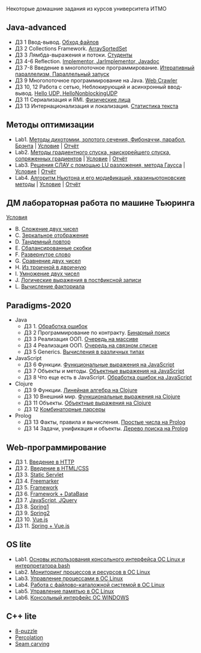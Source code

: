 Некоторые домашние задания из курсов университета ИТМО

Java-advanced
----

 * ДЗ 1 Ввод-вывод. [Обход файлов](https://github.com/AntonDubrovin/ITMO-University/tree/master/java-advanced/dz1(walk))
 * ДЗ 2 Collections Framework. [ArraySortedSet](https://github.com/AntonDubrovin/ITMO-University/tree/master/java-advanced/dz2(arrayset))
 * ДЗ 3 Лямбда-выражения и потоки. [Студенты](https://github.com/AntonDubrovin/ITMO-University/tree/master/java-advanced/dz3(student))
 * ДЗ 4-6 Reflection. [Implementor, JarImplementor, Javadoc](https://github.com/AntonDubrovin/ITMO-University/tree/master/java-advanced/dz4-6(Implementor%2C%20jar%2C%20javadoc))
 * ДЗ 7-8 Введение в многопоточное программирование. [Итеративный параллелизм, Параллельный запуск](https://github.com/AntonDubrovin/ITMO-University/tree/master/java-advanced/dz78(parallelism))
 * ДЗ 9 Многопоточное программирование на Java. [Web Crawler](https://github.com/AntonDubrovin/ITMO-University/tree/master/java-advanced/dz9(webCrawler))
 * ДЗ 10, 12 Работа с сетью, Неблокирующий и асинхронный ввод-вывод. [Hello UDP, HelloNonblockingUDP](https://github.com/AntonDubrovin/ITMO-University/tree/master/java-advanced/dz10%2C12(UDP%20client%2C%20server))
 * ДЗ 11 Сериализация и RMI. [Физические лица](https://github.com/AntonDubrovin/ITMO-University/tree/master/java-advanced/dz11(serialization%2C%20rmi))
 * ДЗ 13 Интернационализация и локализация. [Статистика текста](https://github.com/AntonDubrovin/ITMO-University/tree/master/java-advanced/dz13(textStatistics))

Методы оптимизации
----

 * Lab1. [Методы дихотомии, золотого сечения, Фибоначчи, парабол, Брэнта](https://github.com/AntonDubrovin/OptimizationMethods/tree/master/src/info/metopt/approx/oneDimensional) | [Условие](https://github.com/AntonDubrovin/ITMO-University/blob/master/OptimizationMethods/%D0%A3%D1%81%D0%BB%D0%BE%D0%B2%D0%B8%D0%B51%D0%BB%D0%B0%D0%B1%D0%B0.pdf) | [Отчёт](https://github.com/AntonDubrovin/ITMO-University/blob/master/OptimizationMethods/%D0%9E%D1%82%D1%87%D1%91%D1%821%D0%BB%D0%B0%D0%B1%D0%B0.pdf)
 * Lab2. [Методы градиентного спуска, наискорейшего спуска, сопряженных градиентов](https://github.com/AntonDubrovin/OptimizationMethods/tree/master/src/info/metopt/approx/gradient) | [Условие](https://github.com/AntonDubrovin/ITMO-University/blob/master/OptimizationMethods/%D0%A3%D1%81%D0%BB%D0%BE%D0%B2%D0%B8%D0%B52%D0%BB%D0%B0%D0%B1%D0%B0.pdf) | [Отчёт](https://github.com/AntonDubrovin/ITMO-University/blob/master/OptimizationMethods/%D0%9E%D1%82%D1%87%D1%91%D1%822%D0%BB%D0%B0%D0%B1%D0%B0.pdf)
 * Lab3. [Решения СЛАУ с помощью LU разложения, метода Гаусса](https://github.com/AntonDubrovin/Gauss) | [Условие](https://github.com/AntonDubrovin/ITMO-University/blob/master/OptimizationMethods/%D0%A3%D1%81%D0%BB%D0%BE%D0%B2%D0%B8%D0%B53%D0%BB%D0%B0%D0%B1%D0%B0.pdf) | [Отчёт](https://github.com/AntonDubrovin/ITMO-University/blob/master/OptimizationMethods/%D0%9E%D1%82%D1%87%D1%91%D1%823%D0%BB%D0%B0%D0%B1%D0%B0.pdf)
 * Lab4. [Алгоритм Ньютона и его модификаций, квазиньютоновские методы](https://github.com/AntonDubrovin/Newton) | [Условие](https://github.com/AntonDubrovin/ITMO-University/blob/master/OptimizationMethods/%D0%A3%D1%81%D0%BB%D0%BE%D0%B2%D0%B8%D0%B54%D0%BB%D0%B0%D0%B1%D0%B0.pdf) | [Отчёт](https://github.com/AntonDubrovin/ITMO-University/blob/master/OptimizationMethods/%D0%9E%D1%82%D1%87%D1%91%D1%824%D0%BB%D0%B0%D0%B1%D0%B0.pdf)

ДМ лабораторная работа по машине Тьюринга
---

[Условия](https://github.com/AntonDubrovin/ITMO-University/blob/master/TuringMachine/%D0%A3%D1%81%D0%BB%D0%BE%D0%B2%D0%B8%D1%8F.pdf)
 * B. [Сложение двух чисел](https://github.com/AntonDubrovin/ITMO-University/blob/master/TuringMachine/aplusb.out)
 * C. [Зеркальное отображение](https://github.com/AntonDubrovin/ITMO-University/blob/master/TuringMachine/mirror.out)
 * D. [Тандемный повтор](https://github.com/AntonDubrovin/ITMO-University/blob/master/TuringMachine/tandem.out)
 * E. [Сбалансированные скобки](https://github.com/AntonDubrovin/ITMO-University/blob/master/TuringMachine/balanced.out)
 * F. [Развернутое слово](https://github.com/AntonDubrovin/ITMO-University/blob/master/TuringMachine/reverse.out)
 * G. [Сравнение двух чисел](https://github.com/AntonDubrovin/ITMO-University/blob/master/TuringMachine/less.out)
 * H. [Из троичной в двоичную](https://github.com/AntonDubrovin/ITMO-University/blob/master/TuringMachine/convertto2.out)
 * I. [Умножение двух чисел](https://github.com/AntonDubrovin/ITMO-University/blob/master/TuringMachine/multiplication.out)
 * J. [Логические выражения в постфиксной записи](https://github.com/AntonDubrovin/ITMO-University/blob/master/TuringMachine/postfixlogic.out)
 * L. [Вычисление факториала](https://github.com/AntonDubrovin/ITMO-University/blob/master/TuringMachine/factorial.out)

Paradigms-2020
----

 * Java
   * ДЗ 1. [Обработка ошибок](https://github.com/AntonDubrovin/ITMO-University/tree/master/paradigms-2020/Java/DZ1)
   * ДЗ 2 Программирование по контракту. [Бинарный поиск](https://github.com/AntonDubrovin/ITMO-University/tree/master/paradigms-2020/Java/DZ2)
   * ДЗ 3 Реализация ООП. [Очередь на массиве](https://github.com/AntonDubrovin/ITMO-University/tree/master/paradigms-2020/Java/DZ3)
   * ДЗ 4 Реализация ООП. [Очередь на связном списке](https://github.com/AntonDubrovin/ITMO-University/tree/master/paradigms-2020/Java/DZ4)
   * ДЗ 5 Generics. [Вычисления в различных типах](https://github.com/AntonDubrovin/ITMO-University/tree/master/paradigms-2020/Java/DZ5)
 * JavaScript
   * ДЗ 6 Функции. [Функциональные выражения на JavaScript](https://github.com/AntonDubrovin/ITMO-University/tree/master/paradigms-2020/JavaScript/dz6)
   * ДЗ 7 Объекты и методы. [Объектные выражения на JavaScript](https://github.com/AntonDubrovin/ITMO-University/tree/master/paradigms-2020/JavaScript/hw7)
   * ДЗ 8 Что еще есть в JavaScript. [Обработка ошибок на JavaScript](https://github.com/AntonDubrovin/ITMO-University/tree/master/paradigms-2020/JavaScript/dz8)
 * Clojure
   * ДЗ 9 Функции. [Линейная алгебра на Clojure](https://github.com/AntonDubrovin/ITMO-University/tree/master/paradigms-2020/clojure/dz9)
   * ДЗ 10 Внешний мир. [Функциональные выражения на Clojure](https://github.com/AntonDubrovin/ITMO-University/tree/master/paradigms-2020/clojure/dz10)
   * ДЗ 11 Объекты. [Объектные выражения на Clojure](https://github.com/AntonDubrovin/ITMO-University/tree/master/paradigms-2020/clojure/dz11)
   * ДЗ 12 [Комбинаторные парсеры](https://github.com/AntonDubrovin/ITMO-University/tree/master/paradigms-2020/clojure/dz12)
 * Prolog
   * ДЗ 13 Факты, правила и вычисления. [Простые числа на Prolog](https://github.com/AntonDubrovin/ITMO-University/blob/master/paradigms-2020/Prolog/primes.pl)
   * ДЗ 14 Задачи, унификация и объекты. [Дерево поиска на Prolog](https://github.com/AntonDubrovin/ITMO-University/blob/master/paradigms-2020/Prolog/tree-map.pl)

Web-программирование
----

 * ДЗ 1. [Введение в HTTP](https://github.com/AntonDubrovin/ITMO-University/tree/master/Web/HTTP-Server)
 * ДЗ 2. [Введение в HTML/CSS](https://github.com/AntonDubrovin/ITMO-University/tree/master/Web/lesson2(css))
 * ДЗ 3. [Static Servlet](https://github.com/AntonDubrovin/ITMO-University/tree/master/Web/lesson3(static%20servlet)/wp3)
 * ДЗ 4. [Freemarker](https://github.com/AntonDubrovin/ITMO-University/tree/master/Web/lesson4(freemarker))
 * ДЗ 5. [Framework](https://github.com/AntonDubrovin/ITMO-University/tree/master/Web/lesson5(framework))
 * ДЗ 6. [Framework + DataBase](https://github.com/AntonDubrovin/ITMO-University/tree/master/Web/lesson6(DB%2Center%2Cregister))
 * ДЗ 7. [JavaScript, JQuery](https://github.com/AntonDubrovin/ITMO-University/tree/master/Web/lesson7(js%2C%20jQuery))
 * ДЗ 8. [Spring1](https://github.com/AntonDubrovin/ITMO-University/tree/master/Web/lesson8(spring))
 * ДЗ 9. [Spring2](https://github.com/AntonDubrovin/ITMO-University/tree/master/Web/lesson9(spring))
 * ДЗ 10. [Vue.js](https://github.com/AntonDubrovin/ITMO-University/tree/master/Web/lesson10(vue.js))
 * ДЗ 11. [Spring + Vue.js](https://github.com/AntonDubrovin/ITMO-University/tree/master/Web/lesson11(vueJS%2Cspring))

OS lite
----

 * Lab1. [Основы использования консольного интерфейса ОС Linux и интерпретатора bash](https://github.com/AntonDubrovin/ITMO-University/tree/master/OS/lab1)
 * Lab2. [Мониторинг процессов и ресурсов в ОС Linux](https://github.com/AntonDubrovin/ITMO-University/tree/master/OS/lab2)
 * Lab3. [Управление процессами в ОС Linux](https://github.com/AntonDubrovin/ITMO-University/tree/master/OS/lab3)
 * Lab4. [Работа с файлово-каталожной системой в ОС Linux](https://github.com/AntonDubrovin/ITMO-University/tree/master/OS/lab4)
 * Lab5. [Управление памятью в ОС Linux](https://github.com/AntonDubrovin/ITMO-University/tree/master/OS/lab5)
 * Lab6. [Консольный интерфейс ОС WINDOWS](https://github.com/AntonDubrovin/ITMO-University/tree/master/OS/lab6)

C++ lite
----

 * [8-puzzle](https://github.com/AntonDubrovin/ITMO-University/tree/master/C%2B%2B/8-puzzle)
 * [Percolation](https://github.com/AntonDubrovin/ITMO-University/tree/master/C%2B%2B/percolation)
 * [Seam carving](https://github.com/AntonDubrovin/ITMO-University/tree/master/C%2B%2B/seam-carving)
